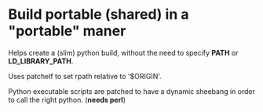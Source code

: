 Build portable (shared) in a "portable" maner
=============================================

Helps create a (slim) python build, without the need to specify **PATH**
or **LD_LIBRARY_PATH**.

Uses patchelf to set rpath relative to '$ORIGIN'.

Python executable scripts are patched to have a dynamic sheebang in order to call
the right python. (**needs perl**)

